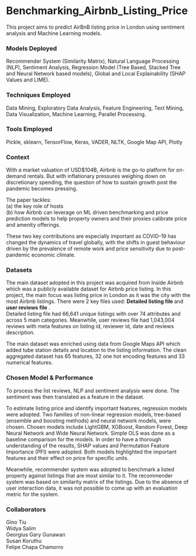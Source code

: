 # Benchmarking_Airbnb_Listing_Price
This project aims to predict AirBnB listing price in London using sentiment analysis and Machine Learning models.

### Models Deployed
Recommender System (Similarity Matrix), Natural Language Processing (NLP), Sentiment Analysis, Regression Model (Tree Based, Stacked Tree and Neural Network based models), Global and Local Explainability (SHAP Values and LIME).

### Techniques Employed
Data Mining, Exploratory Data Analysis, Feature Engineering, Text Mining, Data Visualization, Machine Learning, Parallel Processing.

### Tools Employed
Pickle, sklearn, TensorFlow, Keras, VADER, NLTK, Google Map API, Plotly

### Context
With a market valuation of USD$104B, Airbnb is the go-to platform for on-demand rentals. But with inflationary pressures weighing down on discretionary spending, the question of how to sustain growth post the pandemic becomes pressing. <br> 

The paper tackles: <br>
(a) the key role of hosts <br>
(b) how Airbnb can leverage on ML driven benchmarking and price prediction models to help property owners and their proxies calibrate price and amenity offerings.<br>

These two key contributions are especially important as COVID-19 has changed the dynamics of travel globally, with the shifts in guest behaviour driven by the prevalence of remote work and price sensitivity due to post-pandemic economic climate.

### Datasets
The main dataset adopted in this project was acquired from Inside Airbnb which was a publicly available dataset for Airbnb price listing. In this project, the main focus was listing price in London as it was the city with the most Airbnb listings. There were 2 key files used: <strong> Detailed listing file </strong> and <strong> user reviews file </strong>. <br> Detailed listing file had 66,641 unique listings with over 74 attributes and across 5 main categories. Meanwhile, user reviews file had 1,043,004 reviews with meta features on listing id, reviewer id, date and reviews description. <br>

The main dataset was enriched using data from Google Maps API which added tube station details and location to the listing information. The clean aggregated dataset has 65 features, 32 one hot encoding features and 33 numerical features. <br>

### Chosen Model & Performance
To process the list reviews, NLP and sentiment analysis were done. The sentiment was then translated as a feature in the dataset. <br>

To estimate listing price and identify important features, regression models were adopted. Two families of non-linear regression models, tree-based (ensemble and boosting methods) and neural network models, were chosen. Chosen models include LightGBM, XGBoost, Random Forest, Deep Neural Network and Wide Neural Network. Simple OLS was done as a baseline comparison for the models. In order to have a thorough understanding of the results, SHAP values and Permutation Feature Importance (PFI) were adopted. Both models highlighted the important features and their effect on price for specific units. <br>

Meanwhile, recommender system was adopted to benchmark a listed property against listings that are most similar to it. The recommender system was based on similarity matrix of the listings. Due to the absence of user interaction data, it was not possible to come up with an evaluation metric for the system.

### Collaborators
Gino Tiu <br>
Widya Salim <br>
Georgius Gary Gunawan <br>
Susan Koruthu <br>
Felipe Chapa Chamorro
